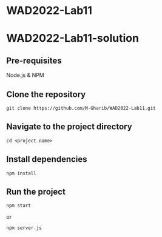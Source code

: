# WAD2022-Lab11

# WAD2022-Lab11-solution

## Pre-requisites
Node.js \& NPM

## Clone the repository
```
git clone https://github.com/M-Gharib/WAD2022-Lab11.git
```

## Navigate to the project directory
```
cd <project name>
```

## Install dependencies
```
npm install
```

## Run the project
```
npm start
```

or 
```
npm server.js
```

